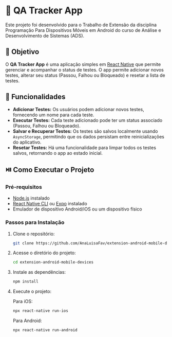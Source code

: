 # 🐞 QA Tracker App

Este projeto foi desenvolvido para o Trabalho de Extensão da disciplina Programação Para Dispositivos Móveis em Android do curso de Análise e Desenvolvimento de Sistemas (ADS).

## 🎯 Objetivo

O **QA Tracker App** é uma aplicação simples em [React Native](https://reactnative.dev/) que permite gerenciar e acompanhar o status de testes. O app permite adicionar novos testes, alterar seu status (Passou, Falhou ou Bloqueado) e resetar a lista de testes.

## 📱 Funcionalidades

- **Adicionar Testes:** Os usuários podem adicionar novos testes, fornecendo um nome para cada teste.
- **Executar Testes:** Cada teste adicionado pode ter um status associado (Passou, Falhou ou Bloqueado).
- **Salvar e Recuperar Testes:** Os testes são salvos localmente usando `AsyncStorage`, permitindo que os dados persistam entre reinicializações do aplicativo.
- **Resetar Testes:** Há uma funcionalidade para limpar todos os testes salvos, retornando o app ao estado inicial.

## ⏯️ Como Executar o Projeto

### Pré-requisitos

- [Node.js](https://nodejs.org/en/) instalado
- [React Native CLI](https://reactnative.dev/docs/environment-setup) ou [Expo](https://expo.dev/) instalado
- Emulador de dispositivo Android/iOS ou um dispositivo físico

### Passos para Instalação

1. Clone o repositório:

   ```bash
   git clone https://github.com/AnaLuisaFav/extension-android-mobile-devices.git
   ```

2. Acesse o diretório do projeto:

   ```bash
   cd extension-android-mobile-devices
   ```

3. Instale as dependências:

   ```bash
   npm install
   ```

4. Execute o projeto:

   Para iOS:

   ```bash
   npx react-native run-ios
   ```

   Para Android:

   ```bash
   npx react-native run-android
   ```
